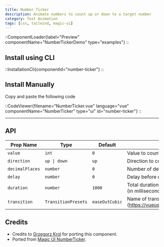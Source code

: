 ```yaml
---
title: Number Ticker
description: Animate numbers to count up or down to a target number
category: Text Animation
tags: [css, tailwind, magic-ui]
---
```


::ComponentLoader{label="Preview" componentName="NumberTickerDemo" type="examples"}
::

## Install using CLI

::InstallationCli{componentId="number-ticker"}
::

## Install Manually

Copy and paste the following code

::CodeViewer{filename="NumberTicker.vue" language="vue" componentName="NumberTicker" type="ui" id="number-ticker"}
::

---

## API

| Prop Name       | Type                | Default        | Description                                                       |
| --------------- | ------------------- | -------------- | ----------------------------------------------------------------- |
| `value`         | `int`               | `0`            | Value to count to                                                 |
| `direction`     | `up \| down`        | `up`           | Direction to count in                                             |
| `decimalPlaces` | `number`            | `0`            | Number of decimal places to show                                  |
| `delay`         | `number`            | `0`            | Delay before counting (in milliseconds)                           |
| `duration`      | `number`            | `1000`         | Total duration for the entire animation (in milliseconds).        |
| `transition`    | `TransitionPresets` | `easeOutCubic` | Name of transition preset (https://vueuse.org/core/useTransition) |

## Credits

- Credits to [Grzegorz Krol](https://github.com/Grzechu335) for porting this component.
- Ported from [Magic UI NumberTicker](https://magicui.design/docs/components/number-ticker).
